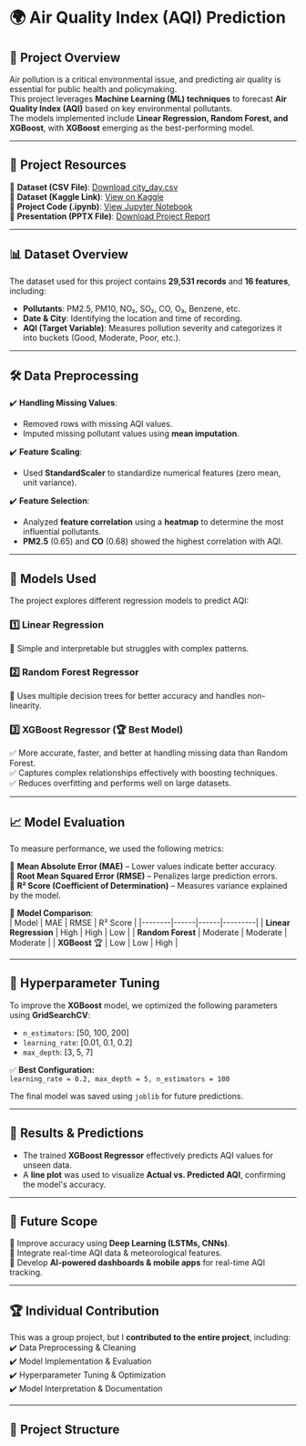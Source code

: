 # 🌍 Air Quality Index (AQI) Prediction  

## 📌 Project Overview  
Air pollution is a critical environmental issue, and predicting air quality is essential for public health and policymaking.  
This project leverages **Machine Learning (ML) techniques** to forecast **Air Quality Index (AQI)** based on key environmental pollutants.  
The models implemented include **Linear Regression, Random Forest, and XGBoost**, with **XGBoost** emerging as the best-performing model.  

---

## 📂 Project Resources  
🔹 **Dataset (CSV File)**: [Download city_day.csv](https://github.com/SunnyRao07/Air-Quality-Index-AQI-Prediction/blob/main/city_day.csv)  
🔹 **Dataset (Kaggle Link)**: [View on Kaggle](https://www.kaggle.com/code/anjusunilkumar/air-quality-index-prediction?select=city_day.csv)  
🔹 **Project Code (.ipynb)**: [View Jupyter Notebook](https://github.com/SunnyRao07/Air-Quality-Index-AQI-Prediction/blob/main/Code_SunnyRao_Karegam_SandeepKumar_Kandagatla_Srikanth_Kannamoni_Alphin_StiviJohn.ipynb)  
🔹 **Presentation (PPTX File)**: [Download Project Report](https://github.com/SunnyRao07/Air-Quality-Index-AQI-Prediction/blob/main/GroupReport_SunnyRao_Karegam_SandeepKumar_Kandagatla_Srikanth_Kannamoni_Alphin_StiviJohn.pptx)  

---

## 📊 Dataset Overview  
The dataset used for this project contains **29,531 records** and **16 features**, including:  
- **Pollutants**: PM2.5, PM10, NO₂, SO₂, CO, O₃, Benzene, etc.  
- **Date & City**: Identifying the location and time of recording.  
- **AQI (Target Variable)**: Measures pollution severity and categorizes it into buckets (Good, Moderate, Poor, etc.).  

---

## 🛠 Data Preprocessing  
✔️ **Handling Missing Values**:  
- Removed rows with missing AQI values.  
- Imputed missing pollutant values using **mean imputation**.  

✔️ **Feature Scaling**:  
- Used **StandardScaler** to standardize numerical features (zero mean, unit variance).  

✔️ **Feature Selection**:  
- Analyzed **feature correlation** using a **heatmap** to determine the most influential pollutants.  
- **PM2.5** (0.65) and **CO** (0.68) showed the highest correlation with AQI.  

---

## 🤖 Models Used  
The project explores different regression models to predict AQI:  

### 1️⃣ **Linear Regression**  
🔹 Simple and interpretable but struggles with complex patterns.  

### 2️⃣ **Random Forest Regressor**  
🔹 Uses multiple decision trees for better accuracy and handles non-linearity.  

### 3️⃣ **XGBoost Regressor** (🏆 Best Model)  
✅ More accurate, faster, and better at handling missing data than Random Forest.  
✅ Captures complex relationships effectively with boosting techniques.  
✅ Reduces overfitting and performs well on large datasets.  

---

## 📈 Model Evaluation  
To measure performance, we used the following metrics:  

📌 **Mean Absolute Error (MAE)** – Lower values indicate better accuracy.  
📌 **Root Mean Squared Error (RMSE)** – Penalizes large prediction errors.  
📌 **R² Score (Coefficient of Determination)** – Measures variance explained by the model.  

📌 **Model Comparison**:  
| Model | MAE | RMSE | R² Score |
|--------|------|------|---------|
| **Linear Regression** | High | High | Low |
| **Random Forest** | Moderate | Moderate | Moderate |
| **XGBoost** 🏆 | Low | Low | High |

---

## 🔧 Hyperparameter Tuning  
To improve the **XGBoost** model, we optimized the following parameters using **GridSearchCV**:  
- `n_estimators`: [50, 100, 200]  
- `learning_rate`: [0.01, 0.1, 0.2]  
- `max_depth`: [3, 5, 7]  

✅ **Best Configuration:**  
`learning_rate = 0.2, max_depth = 5, n_estimators = 100`  

The final model was saved using `joblib` for future predictions.  

---

## 📌 Results & Predictions  
- The trained **XGBoost Regressor** effectively predicts AQI values for unseen data.  
- A **line plot** was used to visualize **Actual vs. Predicted AQI**, confirming the model's accuracy.  

---

## 🚀 Future Scope  
🔹 Improve accuracy using **Deep Learning (LSTMs, CNNs)**.  
🔹 Integrate real-time AQI data & meteorological features.  
🔹 Develop **AI-powered dashboards & mobile apps** for real-time AQI tracking.  

---

## 🏆 Individual Contribution  
This was a group project, but I **contributed to the entire project**, including:  
✔️ Data Preprocessing & Cleaning  
✔️ Model Implementation & Evaluation  
✔️ Hyperparameter Tuning & Optimization  
✔️ Model Interpretation & Documentation  

---

## 📌 Project Structure  
